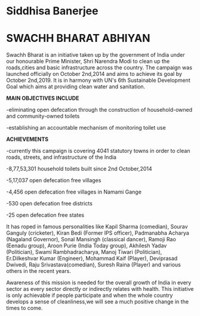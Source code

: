 # Siddhisa Banerjee

# SWACHH BHARAT ABHIYAN

Swachh Bharat is an initiative taken up by the government of India under our honourable Prime Minister, Shri Narendra Modi to clean up the roads,cities and basic infrastructure across the country.
The campaign was launched officially on October 2nd,2014 and aims to achieve its goal by October 2nd,2019.
It is in harmony with UN's 6th Sustainable Development Goal which aims at providing clean water and sanitation.

**MAIN OBJECTIVES INCLUDE**

-eliminating open defecation through the construction of household-owned and community-owned toilets 

-establishing an accountable mechanism of monitoring toilet use

**ACHIEVEMENTS**

-currently this campaign is covering 4041 statutory towns in order to clean roads, streets, and infrastructure of the India

-8,77,53,301 household toilets built since 2nd October,2014

-5,17,037 open defecation free villages

-4,456 open defecation free villages in Namami Gange

-530 open defecation free districts

-25 open defecation free states

It has roped in famous personalities like Kapil Sharma (comedian),
Sourav Ganguly (cricketer),
Kiran Bedi (Former IPS officer),
Padmanabha Acharya (Nagaland Governor),
Sonal Mansingh (classical dancer),
Ramoji Rao (Eenadu group),
Aroon Purie (India Today group),
Akhilesh Yadav (Politician),
Swami Rambhadracharya,
Manoj Tiwari (Politician),
Er.Dilkeshvar Kumar (Engineer),
Mohammad Kaif (Player),
Deviprasad Dwivedi,
Raju Srivastava(comedian),
Suresh Raina (Player) and various others in the recent years.

Awareness of this mission is needed for the overall growth of India in every sector as every sector directly or indirectly relates with health.
This initiative is only achievable if people participate and when the whole country develops a sense of cleanliness,we will see a much positive change in the times to come.
